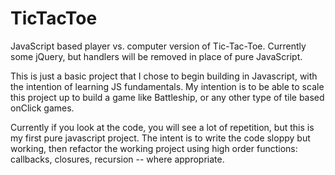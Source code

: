 # TicTacToe
JavaScript based player vs. computer version of Tic-Tac-Toe. Currently some jQuery, but handlers will be removed in place of pure JavaScript.

This is just a basic project that I chose to begin building in Javascript, with the intention of learning JS fundamentals.
My intention is to be able to scale this project up to build a game like Battleship, or any other type of tile based onClick games.

Currently if you look at the code, you will see a lot of repetition, but this is my first pure javascript project. The intent is to write the code sloppy but working, then refactor the working project using high order functions: callbacks, closures, recursion -- where appropriate.
